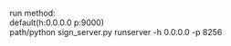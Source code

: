 run method:   
default(h:0.0.0.0 p:9000)   
path/python sign_server.py runserver -h 0.0.0.0 -p 8256   
